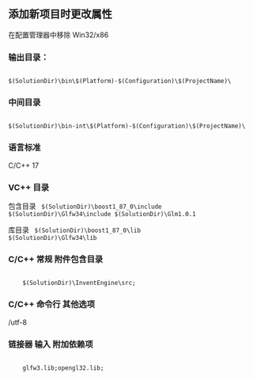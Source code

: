 ﻿

## 添加新项目时更改属性

在配置管理器中移除 Win32/x86

### 输出目录： 
<code>
$(SolutionDir)\bin\$(Platform)-$(Configuration)\$(ProjectName)\
</code>

### 中间目录
<code>
$(SolutionDir)\bin-int\$(Platform)-$(Configuration)\$(ProjectName)\
</code>


### 语言标准

C/C++ 17

### VC++ 目录
包含目录
<code> 
	$(SolutionDir)\boost1_87_0\include
	$(SolutionDir)\Glfw34\include
	$(SolutionDir)\Glm1.0.1
</code>

库目录
<code>
	$(SolutionDir)\boost1_87_0\lib
	$(SolutionDir)\Glfw34\lib
</code>

### C/C++ 常规 附件包含目录
<code>
	$(SolutionDir)\InventEngine\src;
</code>

### C/C++ 命令行 其他选项
/utf-8 

### 链接器 输入 附加依赖项
<code>
	glfw3.lib;opengl32.lib;
</code>

